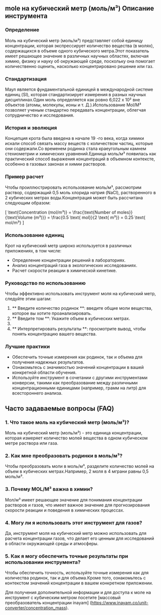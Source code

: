 ## mole на кубический метр (моль/м³) Описание инструмента

### Определение
Моль на кубический метр (моль/м³) представляет собой единицу концентрации, которая экспрессирует количество вещества (в молях), содержащихся в объеме одного кубического метра.Этот показатель имеет решающее значение в различных научных областях, включая химию, физику и науку об окружающей среде, поскольку она помогает количественно оценить, насколько концентрировано решение или газ.

### Стандартизация
Маул является фундаментальной единицей в международной системе единиц (SI), которая стандартизирует измерения в разных научных дисциплинах.Один моль определяется как ровно 6,022 x 10² вне объектов (атомы, молекулы, ионы и т. Д.).Использование Mol/M³ позволяет ученым стандартно передавать концентрации, облегчая сотрудничество и исследования.

### История и эволюция
Концепция крота была введена в начале 19 -го века, когда химики искали способ связать массу веществ с количеством частиц, которые они содержали.Со временем родинка стала краеугольным камнем стехиометрии и химических уравнений.Единица моль/м³ появилась как практический способ выражения концентраций в объемном контексте, особенно в газовых законах и химии растворов.

### Пример расчет
Чтобы проиллюстрировать использование моль/м³, рассмотрим раствор, содержащий 0,5 моль хлорида натрия (NaCl), растворенного в 2 кубических метрах воды.Концентрация может быть рассчитана следующим образом:

\[ \text{Concentration (mol/m³)} = \frac{\text{Number of moles}}{\text{Volume (m³)}} = \frac{0.5 \text{ mol}}{2 \text{ m³}} = 0.25 \text{ mol/m³} \]

### Использование единиц
Крот на кубический метр широко используется в различных приложениях, в том числе:
- Определение концентрации решений в лабораториях.
- Анализ концентраций газа в экологических исследованиях.
- Расчет скорости реакции в химической кинетике.

### Руководство по использованию
Чтобы эффективно использовать инструмент моля на кубический метр, следуйте этим шагам:
1. ** Введите количество родинок **: введите общие моли вещества, которое вы хотите проанализировать.
2. ** Введите том **: Укажите объем в кубических метрах.
3.
4. ** Интерпретировать результаты **: просмотрите вывод, чтобы понять концентрацию вашего вещества.

### Лучшие практики
- Обеспечить точные измерения как родинок, так и объема для получения надежных результатов.
- Ознакомьтесь с значимостью значений концентрации в вашей конкретной области обучения.
- Используйте инструмент в сочетании с другими инструментами конверсии, такими как преобразование между различными концентрационными единицами (например, грамм на литр) для всестороннего анализа.

## Часто задаваемые вопросы (FAQ)

### 1. Что такое моль на кубический метр (моль/м³)?
Моль на кубический метр (моль/м³) - это единица концентрации, которая измеряет количество молей вещества в одном кубическом метре раствора или газа.

### 2. Как мне преобразовать родинки в моль/м³?
Чтобы преобразовать моли в моль/м³, разделите количество молей на объем в кубических метрах.Например, 2 моля в 4 мграни равны 0,5 моль/м³.

### 3. Почему MOL/M³ важна в химии?
Мол/м³ имеет решающее значение для понимания концентрации растворов и газов, что имеет важное значение для прогнозирования скорости реакции и поведения в химических процессах.

### 4. Могу ли я использовать этот инструмент для газов?
Да, инструмент моля на кубический метр можно использовать для расчета концентрации газов, что делает его ценным для исследований в области окружающей среды и атмосферы.

### 5. Как я могу обеспечить точные результаты при использовании инструмента?
Чтобы обеспечить точность, используйте точные измерения как для количества родинок, так и для объема.Кроме того, ознакомьтесь с контекстом значений концентрации в вашем конкретном приложении.

Для получения дополнительной информации и для доступа к моле на инструмент с кубическим метром посетите [массовый преобразователь концентрации inayam] (https://www.inayam.co/unit-converter/concentration_mass).